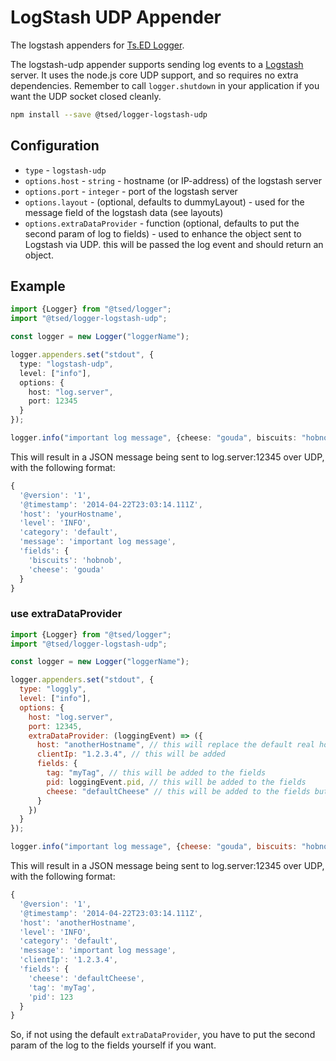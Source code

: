 # LogStash UDP Appender

<Banner src="/elastic-logstash.svg" height="140" href="https://www.elastic.co/fr/logstash"></Banner>

The logstash appenders for [Ts.ED Logger](https://logger.tsed.dev).

The logstash-udp appender supports sending log events to a [Logstash](https://www.elastic.co/products/logstash) server.
It uses the node.js core UDP support, and so requires no extra dependencies.
Remember to call `logger.shutdown` in your application if you want the UDP socket closed cleanly.

```bash
npm install --save @tsed/logger-logstash-udp
```

## Configuration

- `type` - `logstash-udp`
- `options.host` - `string` - hostname (or IP-address) of the logstash server
- `options.port` - `integer` - port of the logstash server
- `options.layout` - (optional, defaults to dummyLayout) - used for the message field of the logstash data (see layouts)
- `options.extraDataProvider` - function (optional, defaults to put the second param of log to fields) - used to enhance the object sent to Logstash via UDP. this will be passed the log event and should return an object.

## Example

```typescript
import {Logger} from "@tsed/logger";
import "@tsed/logger-logstash-udp";

const logger = new Logger("loggerName");

logger.appenders.set("stdout", {
  type: "logstash-udp",
  level: ["info"],
  options: {
    host: "log.server",
    port: 12345
  }
});

logger.info("important log message", {cheese: "gouda", biscuits: "hobnob"});
```

This will result in a JSON message being sent to log.server:12345 over UDP, with the following format:

```javascript
{
  '@version': '1',
  '@timestamp': '2014-04-22T23:03:14.111Z',
  'host': 'yourHostname',
  'level': 'INFO',
  'category': 'default',
  'message': 'important log message',
  'fields': {
    'biscuits': 'hobnob',
    'cheese': 'gouda'
  }
}
```

### use extraDataProvider

```javascript
import {Logger} from "@tsed/logger";
import "@tsed/logger-logstash-udp";

const logger = new Logger("loggerName");

logger.appenders.set("stdout", {
  type: "loggly",
  level: ["info"],
  options: {
    host: "log.server",
    port: 12345,
    extraDataProvider: (loggingEvent) => ({
      host: "anotherHostname", // this will replace the default real host
      clientIp: "1.2.3.4", // this will be added
      fields: {
        tag: "myTag", // this will be added to the fields
        pid: loggingEvent.pid, // this will be added to the fields
        cheese: "defaultCheese" // this will be added to the fields but will not be replaced in this example
      }
    })
  }
});

logger.info("important log message", {cheese: "gouda", biscuits: "hobnob"});
```

This will result in a JSON message being sent to log.server:12345 over UDP, with the following format:

```javascript
{
  '@version': '1',
  '@timestamp': '2014-04-22T23:03:14.111Z',
  'host': 'anotherHostname',
  'level': 'INFO',
  'category': 'default',
  'message': 'important log message',
  'clientIp': '1.2.3.4',
  'fields': {
    'cheese': 'defaultCheese',
    'tag': 'myTag',
    'pid': 123
  }
}
```

So, if not using the default `extraDataProvider`, you have to put the second param of the log to the fields yourself if you want.
